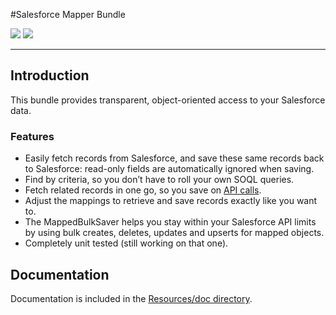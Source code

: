 #Salesforce Mapper Bundle

![](https://img.shields.io/github/v/release/comsave/salesforce-mapper-bundle)
![](https://img.shields.io/travis/comsave/salesforce-mapper-bundle)

---

Introduction
------------

This bundle provides transparent, object-oriented access to your Salesforce
data. 

### Features

* Easily fetch records from Salesforce, and save these same records back to
  Salesforce: read-only fields are automatically ignored when saving.
* Find by criteria, so you don’t have to roll your own SOQL queries.
* Fetch related records in one go, so you save on
[API calls](http://www.salesforce.com/us/developer/docs/api/Content/implementation_considerations.htm#topic-title_request_metering).
* Adjust the mappings to retrieve and save records exactly like you want to.
* The MappedBulkSaver helps you stay within your Salesforce API limits by using 
  bulk creates, deletes, updates and upserts for mapped objects.
* Completely unit tested (still working on that one).

Documentation
-------------

Documentation is included in the [Resources/doc directory](http://github.com/LogicItLab/LogicItLabSalesforceMapperBundle/tree/master/Resources/doc/index.md).
